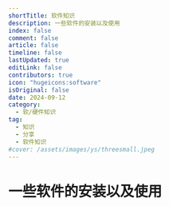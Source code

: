 ```yaml
---
shortTitle: 软件知识
description: 一些软件的安装以及使用
index: false
comment: false
article: false
timeline: false
lastUpdated: true
editLink: false
contributors: true
icon: "hugeicons:software"
isOriginal: false
date: 2024-09-12
category:
  - 软/硬件知识
tag:
  - 知识
  - 分享
  - 软件知识
#cover: /assets/images/ys/threesmall.jpeg
---
```


# 一些软件的安装以及使用

<Catalog />